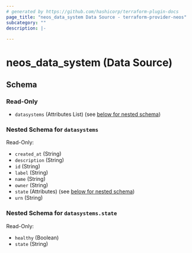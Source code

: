 ```yaml
---
# generated by https://github.com/hashicorp/terraform-plugin-docs
page_title: "neos_data_system Data Source - terraform-provider-neos"
subcategory: ""
description: |-
  
---
```


# neos_data_system (Data Source)





<!-- schema generated by tfplugindocs -->
## Schema

### Read-Only

- `datasystems` (Attributes List) (see [below for nested schema](#nestedatt--datasystems))

<a id="nestedatt--datasystems"></a>
### Nested Schema for `datasystems`

Read-Only:

- `created_at` (String)
- `description` (String)
- `id` (String)
- `label` (String)
- `name` (String)
- `owner` (String)
- `state` (Attributes) (see [below for nested schema](#nestedatt--datasystems--state))
- `urn` (String)

<a id="nestedatt--datasystems--state"></a>
### Nested Schema for `datasystems.state`

Read-Only:

- `healthy` (Boolean)
- `state` (String)
